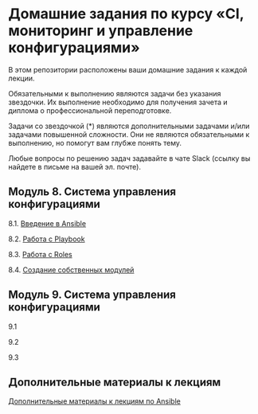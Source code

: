 # Домашние задания по курсу «CI, мониторинг и управление конфигурациями»

В этом репозитории расположены ваши домашние задания к каждой лекции. 

Обязательными к выполнению являются задачи без указания звездочки. Их выполнение необходимо для получения зачета и диплома о профессиональной переподготовке.

Задачи со звездочкой (*) являются дополнительными задачами и/или задачами повышенной сложности. Они не являются обязательными к выполнению, но помогут вам глубже понять тему.

Любые вопросы по решению задач задавайте в чате Slack (ссылку вы найдете в письме на вашей эл. почте).

## Модуль 8. Система управления конфигурациями

8.1. [Введение в Ansible](./08-ansible-01-base/README.md)

8.2. [Работа с Playbook](./08-ansible-02-playbook/README.md)

8.3. [Работа с Roles](./08-ansible-03-role/README.md)

8.4. [Создание собственных модулей](./08-ansible-04-module/README.md)

## Модуль 9. Система управления конфигурациями

9.1

9.2

9.3

## Дополнительные материалы к лекциям
[Дополнительные материалы к лекциям по Ansible](https://github.com/netology-code/mnt-homeworks/tree/master/08-ansible-additional)
